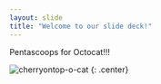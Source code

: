 ```yaml
---
layout: slide
title: "Welcome to our slide deck!"
---
```


Pentascoops for Octocat!!!

![cherryontop-o-cat](https://octodex.github.com/images/cherryontop-o-cat.png)
{: .center}
